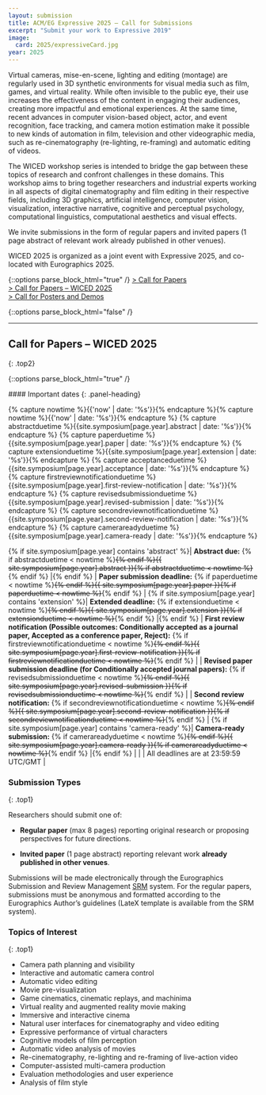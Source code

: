 ```yaml
---
layout: submission
title: ACM/EG Expressive 2025 — Call for Submissions
excerpt: "Submit your work to Expressive 2019"
image:
  card: 2025/expressiveCard.jpg
year: 2025
---
```


Virtual cameras, mise-en-scene, lighting and editing (montage) are regularly used in 3D synthetic environments for visual media such as film, games, and virtual reality. While often invisible to the public eye, their use increases the effectiveness of the content in engaging their audiences, creating more impactful and emotional experiences. At the same time, recent advances in computer vision-based object, actor, and event recognition, face tracking, and camera motion estimation make it possible to new kinds of automation in film, television and other videographic media, such as re-cinematography (re-lighting, re-framing) and automatic editing of videos. 

The WICED workshop series is intended to bridge the gap between these topics of research and confront challenges in these domains. This workshop aims to bring together researchers and industrial experts working in all aspects of digital cinematography and film editing in their respective fields, including 3D graphics, artificial intelligence, computer vision, visualization, interactive narrative, cognitive and perceptual psychology, computational linguistics, computational aesthetics and visual effects.

We invite submissions in the form of regular papers and invited papers (1 page abstract of relevant work already published in other venues).

WICED 2025 is organized as a joint event with Expressive 2025, and co-located with Eurographics 2025.

{::options parse_block_html="true" /}
<a href="#call-for-papers" class="bold"> > Call for Papers</a><br>
<a href="#call-for-papers--wiced-2025" class="bold"> > Call for Papers – WICED 2025</a><br>
<a href="#call-for-posters-and-demos" class="bold"> > Call for Posters and Demos</a><br>
<!-- <a href="#call-for-artworks--generative-chronicles" class="bold"> > Call for Artworks</a><br> -->
<!-- <a href="#call-for-journal-presentations" class="bold"> > Call for Journal Presentations</a> -->
{::options parse_block_html="false" /}

---

## Call for Papers – WICED 2025
{: .top2}

{::options parse_block_html="true" /}

<div class="panel panel-warning">
#### Important dates
{: .panel-heading}
<div class="panel-body">

{% capture nowtime %}{{'now' | date: '%s'}}{% endcapture %}{% capture nowtime %}{{'now' | date: '%s'}}{% endcapture %}
{% capture abstractduetime %}{{site.symposium[page.year].abstract | date: '%s'}}{% endcapture %}
{% capture paperduetime %}{{site.symposium[page.year].paper | date: '%s'}}{% endcapture %}
{% capture extensionduetime %}{{site.symposium[page.year].extension | date: '%s'}}{% endcapture %}
{% capture acceptanceduetime %}{{site.symposium[page.year].acceptance | date: '%s'}}{% endcapture %}
{% capture firstreviewnotificationduetime %}{{site.symposium[page.year].first-review-notification | date: '%s'}}{% endcapture %}
{% capture revisedsubmissionduetime %}{{site.symposium[page.year].revised-submission | date: '%s'}}{% endcapture %}
{% capture secondreviewnotificationduetime %}{{site.symposium[page.year].second-review-notification | date: '%s'}}{% endcapture %}
{% capture camerareadyduetime %}{{site.symposium[page.year].camera-ready | date: '%s'}}{% endcapture %}

{% if site.symposium[page.year] contains 'abstract' %}| __Abstract due:__ {% if abstractduetime < nowtime %}~~{% endif %}{{ site.symposium[page.year].abstract }}{% if abstractduetime < nowtime %}~~{% endif %} |{% endif %}
| __Paper submission deadline:__ {% if paperduetime < nowtime %}~~{% endif %}{{ site.symposium[page.year].paper }}{% if paperduetime < nowtime %}~~{% endif %} |
{% if site.symposium[page.year] contains 'extension' %}| __Extended deadline:__ {% if extensionduetime < nowtime %}~~{% endif %}{{ site.symposium[page.year].extension }}{% if extensionduetime < nowtime %}~~{% endif %} |{% endif %}
| __First review notification (Possible outcomes: Conditionally accepted as a journal paper, Accepted as a conference paper, Reject):__ {% if firstreviewnotificationduetime < nowtime %}~~{% endif %}{{ site.symposium[page.year].first-review-notification }}{% if firstreviewnotificationduetime < nowtime %}~~{% endif %} |
| __Revised paper submission deadline (for Conditionally accepted journal papers):__ {% if revisedsubmissionduetime < nowtime %}~~{% endif %}{{ site.symposium[page.year].revised-submission }}{% if revisedsubmissionduetime < nowtime %}~~{% endif %} |
| __Second review notification:__ {% if secondreviewnotificationduetime < nowtime %}~~{% endif %}{{ site.symposium[page.year].second-review-notification }}{% if secondreviewnotificationduetime < nowtime %}~~{% endif %} |
{% if site.symposium[page.year] contains 'camera-ready' %}| __Camera-ready submission:__ {% if camerareadyduetime < nowtime %}~~{% endif %}{{ site.symposium[page.year].camera-ready }}{% if camerareadyduetime < nowtime %}~~{% endif %} |{% endif %}
| |
| All deadlines are at 23:59:59 UTC/GMT |

</div>
</div>

### Submission Types
{: .top1}

Researchers should submit one of:

* __Regular paper__ (max 8 pages) reporting original research or proposing perspectives for future directions.

* __Invited paper__ (1 page abstract) reporting relevant work __already published in other venues__.

Submissions will be made electronically through the Eurographics Submission and Review Management [SRM]({{site.symposium[2025].submission}}) system. For the regular papers, submissions must be anonymous and formatted according to the Eurographics Author’s guidelines (LateX template is available from the SRM system).


### Topics of Interest

{: .top1}

* Camera path planning and visibility
* Interactive and automatic camera control
* Automatic video editing
* Movie pre-visualization
* Game cinematics, cinematic replays, and machinima
* Virtual reality and augmented reality movie making
* Immersive and interactive cinema
* Natural user interfaces for cinematography and video editing
* Expressive performance of virtual characters
* Cognitive models of film perception
* Automatic video analysis of movies
* Re-cinematography, re-lighting and re-framing of live-action video
* Computer-assisted multi-camera production
* Evaluation methodologies and user experience
* Analysis of film style


